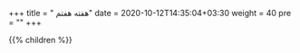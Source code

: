 +++
title = " هفته هفتم"
date = 2020-10-12T14:35:04+03:30
weight = 40
pre = "<i class='fa fa-graduation-cap ' ></i>"
+++

{{% children  %}}